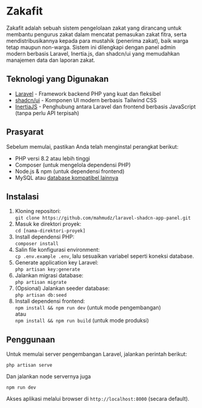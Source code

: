 # Zakafit

Zakafit adalah sebuah sistem pengelolaan zakat yang dirancang untuk membantu pengurus zakat dalam mencatat pemasukan zakat fitra, serta mendistribusikannya kepada para mustahik (penerima zakat), baik warga tetap maupun non-warga. Sistem ini dilengkapi dengan panel admin modern berbasis Laravel, Inertia.js, dan shadcn/ui yang memudahkan manajemen data dan laporan zakat.

## Teknologi yang Digunakan

- [Laravel](https://laravel.com/docs/) - Framework backend PHP yang kuat dan fleksibel
- [shadcn/ui](https://ui.shadcn.com/docs) - Komponen UI modern berbasis Tailwind CSS
- [InertiaJS](https://inertiajs.com/) - Penghubung antara Laravel dan frontend berbasis JavaScript (tanpa perlu API terpisah)

## Prasyarat

Sebelum memulai, pastikan Anda telah menginstal perangkat berikut:

- PHP versi 8.2 atau lebih tinggi
- Composer (untuk mengelola dependensi PHP)
- Node.js & npm (untuk dependensi frontend)
- MySQL atau [database kompatibel lainnya](https://laravel.com/docs/11.x/database#configuration)

## Instalasi

1. Kloning repositori:  
   `git clone https://github.com/mahmudz/laravel-shadcn-app-panel.git`
2. Masuk ke direktori proyek:  
   `cd [nama-direktori-proyek]`
3. Install dependensi PHP:  
   `composer install`
4. Salin file konfigurasi environment:  
   `cp .env.example .env`, lalu sesuaikan variabel seperti koneksi database.
5. Generate application key Laravel:  
   `php artisan key:generate`
6. Jalankan migrasi database:  
   `php artisan migrate`
7. (Opsional) Jalankan seeder database:  
   `php artisan db:seed`
8. Install dependensi frontend:  
   `npm install && npm run dev` (untuk mode pengembangan)  
   atau  
   `npm install && npm run build` (untuk mode produksi)

## Penggunaan

Untuk memulai server pengembangan Laravel, jalankan perintah berikut:

```
php artisan serve
```

Dan jalankan node servernya juga
```
npm run dev
```
Akses aplikasi melalui browser di `http://localhost:8000` (secara default).
